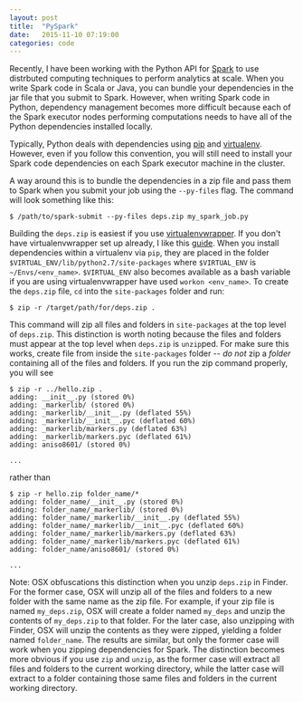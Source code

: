 ```yaml
---
layout: post
title:  "PySpark"
date:   2015-11-10 07:19:00
categories: code
---
```


Recently, I have been working with the Python API for [Spark][pyspark] to use distrbuted computing techniques to perform analytics at scale. When you write Spark code in Scala or Java, you can bundle your dependencies in the jar file that you submit to Spark. However, when writing Spark code in Python, dependency management becomes more difficult because each of the Spark executor nodes performing computations needs to have all of the Python dependencies installed locally.

Typically, Python deals with dependencies using [pip][pip_link] and [virtualenv][virtualenv_link]. However, even if you follow this convention, you will still need to install your Spark code dependencies on each Spark executor machine in the cluster.

A way around this is to bundle the dependencies in a zip file and pass them to Spark when you submit your job using the `--py-files` flag. The command will look something like this:

    $ /path/to/spark-submit --py-files deps.zip my_spark_job.py

Building the `deps.zip` is easiest if you use [virtualenvwrapper][virtualenvwrapper_link]. If you don't have virtualenvwrapper set up already, I like this [guide][venv_guide]. When you install dependencies within a virtualenv via `pip`, they are placed in the folder `$VIRTUAL_ENV/lib/python2.7/site-packages` where `$VIRTUAL_ENV` is `~/Envs/<env_name>`. `$VIRTUAL_ENV` also becomes available as a bash variable if you are using virtualenvwrapper have used `workon <env_name>`. To create the `deps.zip` file, `cd` into the `site-packages` folder and run:

    $ zip -r /target/path/for/deps.zip .

This command will zip all files and folders in `site-packages` at the top level of `deps.zip`. This distinction is worth noting because the files and folders must appear at the top level when `deps.zip` is `unzip`ped. For make sure this works, create file from inside the `site-packages` folder -- _do not_ zip a _folder_ containing all of the files and folders. If you run the zip command properly, you will see

    $ zip -r ../hello.zip .
    adding: __init__.py (stored 0%)
    adding: _markerlib/ (stored 0%)
    adding: _markerlib/__init__.py (deflated 55%)
    adding: _markerlib/__init__.pyc (deflated 60%)
    adding: _markerlib/markers.py (deflated 63%)
    adding: _markerlib/markers.pyc (deflated 61%)
    adding: aniso8601/ (stored 0%)

    ...

rather than

    $ zip -r hello.zip folder_name/*
    adding: folder_name/__init__.py (stored 0%)
    adding: folder_name/_markerlib/ (stored 0%)
    adding: folder_name/_markerlib/__init__.py (deflated 55%)
    adding: folder_name/_markerlib/__init__.pyc (deflated 60%)
    adding: folder_name/_markerlib/markers.py (deflated 63%)
    adding: folder_name/_markerlib/markers.pyc (deflated 61%)
    adding: folder_name/aniso8601/ (stored 0%)

    ...

Note: OSX obfuscations this distinction when you unzip `deps.zip` in Finder. For the former case, OSX will unzip all of the files and folders to a new folder with the same name as the zip file. For example, if your zip file is named `my_deps.zip`, OSX will create a folder named `my_deps` and unzip the contents of `my_deps.zip` to that folder. For the later case, also unzipping with Finder, OSX will unzip the contents as they were zipped, yielding a folder named `folder_name`. The results are similar, but only the former case will work when you zipping dependencies for Spark. The distinction becomes more obvious if you use `zip` and `unzip`, as the former case will extract all files and folders to the current working directory, while the latter case will extract to a folder containing those same files and folders in the current working directory.


[pyspark]: http://spark.apache.org/docs/latest/api/python/
[pip_link]: https://pip.readthedocs.org/en/stable/
[virtualenv_link]: https://virtualenv.readthedocs.org/en/latest/
[virtualenvwrapper_link]: https://virtualenvwrapper.readthedocs.org/en/latest/
[venv_guide]: http://mkelsey.com/2013/04/30/how-i-setup-virtualenv-and-virtualenvwrapper-on-my-mac/

